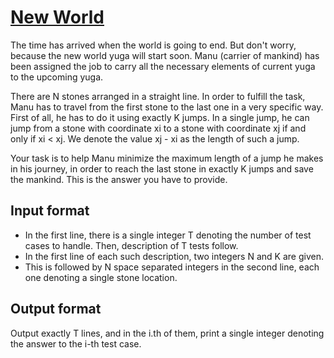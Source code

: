 # [New World][link]

The time has arrived when the world is going to end. But don't worry, because the new world yuga will start soon. Manu (carrier of mankind) has been assigned the job to carry all the necessary elements of current yuga to the upcoming yuga.

There are N stones arranged in a straight line. In order to fulfill the task, Manu has to travel from the first stone to the last one in a very specific way. First of all, he has to do it using exactly K jumps. In a single jump, he can jump from a stone with coordinate xi to a stone with coordinate xj if and only if xi < xj. We denote the value xj - xi as the length of such a jump.

Your task is to help Manu minimize the maximum length of a jump he makes in his journey, in order to reach the last stone in exactly K jumps and save the mankind. This is the answer you have to provide.

## Input format

- In the first line, there is a single integer T denoting the number of test cases to handle. Then, description of T tests follow.
- In the first line of each such description, two integers N and K are given.
- This is followed by N space separated integers in the second line, each one denoting a single stone location.

## Output format

Output exactly T lines, and in the i.th of them, print a single integer denoting the answer to the i-th test case.

[link]: https://www.hackerearth.com/practice/algorithms/searching/binary-search/practice-problems/algorithm/new-world-11/
